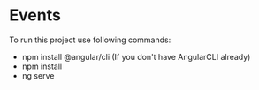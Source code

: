 # Events

To run this project use following commands:

- npm install @angular/cli (If you don't have AngularCLI already)
- npm install 
- ng serve
